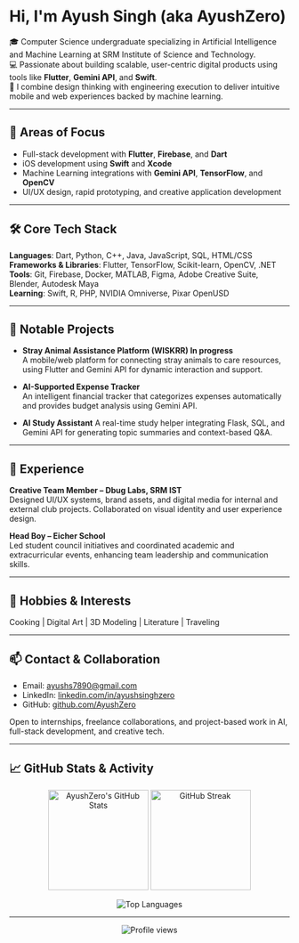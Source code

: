 # Hi, I'm Ayush Singh (aka AyushZero)

🎓 Computer Science undergraduate specializing in Artificial Intelligence and Machine Learning at SRM Institute of Science and Technology.  
💻 Passionate about building scalable, user-centric digital products using tools like **Flutter**, **Gemini API**, and **Swift**.  
🧠 I combine design thinking with engineering execution to deliver intuitive mobile and web experiences backed by machine learning.

---

## 🚀 Areas of Focus

- Full-stack development with **Flutter**, **Firebase**, and **Dart**
- iOS development using **Swift** and **Xcode**
- Machine Learning integrations with **Gemini API**, **TensorFlow**, and **OpenCV**
- UI/UX design, rapid prototyping, and creative application development

---

## 🛠️ Core Tech Stack

**Languages**: Dart, Python, C++, Java, JavaScript, SQL, HTML/CSS  
**Frameworks & Libraries**: Flutter, TensorFlow, Scikit-learn, OpenCV, .NET  
**Tools**: Git, Firebase, Docker, MATLAB, Figma, Adobe Creative Suite, Blender, Autodesk Maya  
**Learning**: Swift, R, PHP, NVIDIA Omniverse, Pixar OpenUSD

---

## 📂 Notable Projects

- **Stray Animal Assistance Platform (WISKRR) In progress**  
  A mobile/web platform for connecting stray animals to care resources, using Flutter and Gemini API for dynamic interaction and support.

- **AI-Supported Expense Tracker**  
  An intelligent financial tracker that categorizes expenses automatically and provides budget analysis using Gemini API.

- **AI Study Assistant**
  A real-time study helper integrating Flask, SQL, and Gemini API for generating topic summaries and context-based Q&A.

---

## 💼 Experience

**Creative Team Member – Dbug Labs, SRM IST**  
Designed UI/UX systems, brand assets, and digital media for internal and external club projects. Collaborated on visual identity and user experience design.

**Head Boy – Eicher School**  
Led student council initiatives and coordinated academic and extracurricular events, enhancing team leadership and communication skills.

---

## 🎨 Hobbies & Interests

Cooking | Digital Art | 3D Modeling | Literature | Traveling

---

## 📫 Contact & Collaboration

- Email: [ayushs7890@gmail.com](mailto:ayushs7890@gmail.com)  
- LinkedIn: [linkedin.com/in/ayushsinghzero](https://linkedin.com/in/ayushsinghzero)  
- GitHub: [github.com/AyushZero](https://github.com/AyushZero)  

Open to internships, freelance collaborations, and project-based work in AI, full-stack development, and creative tech.

---

## 📈 GitHub Stats & Activity

<p align="center">
  <img src="https://github-readme-stats.vercel.app/api?username=AyushZero&show_icons=true&theme=tokyonight" alt="AyushZero's GitHub Stats" height="180"/>
  <img src="https://github-readme-streak-stats.herokuapp.com/?user=AyushZero&theme=tokyonight" alt="GitHub Streak" height="180"/>
</p>

<p align="center">
  <img src="https://github-readme-stats.vercel.app/api/top-langs/?username=AyushZero&layout=compact&theme=tokyonight" alt="Top Languages"/>
</p>

---

<p align="center">
  <img src="https://komarev.com/ghpvc/?username=AyushZero&style=flat-square&color=blue" alt="Profile views"/>
</p>
